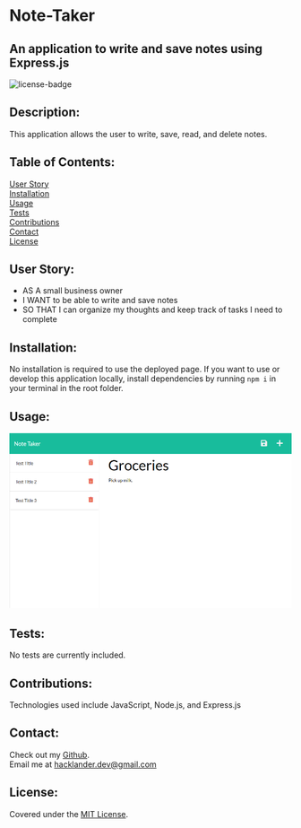 # Note-Taker
## An application to write and save notes using Express.js

![license-badge](https://shields.io/github/license/MonsAltus/Note-Taker)

## Description:
This application allows the user to write, save, read, and delete notes.

## Table of Contents:
[User Story](#User-Story)<br>
[Installation](#Installation)<br>
[Usage](#Usage)<br>
[Tests](#Tests)<br>
[Contributions](#Contributions)<br>
[Contact](#Contact)<br>
[License](#License)<br>

## User Story:
- AS A small business owner
- I WANT to be able to write and save notes
- SO THAT I can organize my thoughts and keep track of tasks I need to complete

## Installation:
No installation is required to use the deployed page. If you want to use or develop this application locally, install dependencies by running `npm i` in your terminal in the root folder.

## Usage:
![Image of web page](./assets/preview.png)<br>

## Tests:
No tests are currently included.

## Contributions:
Technologies used include JavaScript, Node.js, and Express.js

## Contact:
Check out my [Github](https://github.com/MonsAltus).<br>
Email me at <hacklander.dev@gmail.com>

## License:
Covered under the [MIT License](https://github.com/MonsAltus/Note-Taker/blob/main/LICENSE).
